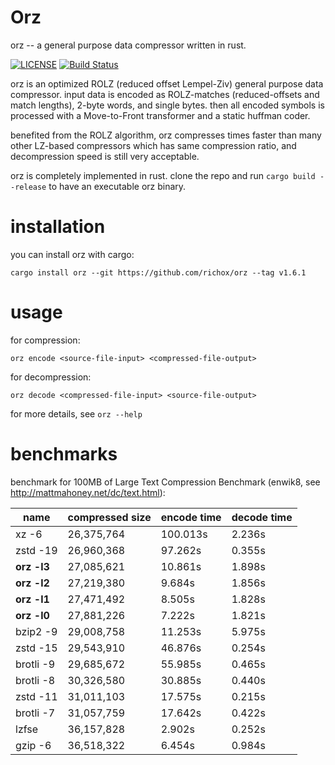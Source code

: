 Orz
===
orz -- a general purpose data compressor written in rust.

[![LICENSE](https://img.shields.io/badge/license-MIT-000000.svg)](https://github.com/richox/orz/blob/master/LICENSE)
[![Build Status](https://travis-ci.org/richox/orz.svg?branch=master)](https://travis-ci.org/richox/orz)

orz is an optimized ROLZ (reduced offset Lempel-Ziv) general purpose data compressor. input data is encoded as ROLZ-matches (reduced-offsets and match lengths), 2-byte words, and single bytes. then all encoded symbols is processed with a Move-to-Front transformer and a static huffman coder.

benefited from the ROLZ algorithm, orz compresses times faster than many other LZ-based compressors which has same compression ratio, and decompression speed is still very acceptable.

orz is completely implemented in rust. clone the repo and run `cargo build --release` to have an executable orz binary.

installation
============
you can install orz with cargo:

    cargo install orz --git https://github.com/richox/orz --tag v1.6.1

usage
=====

for compression:

    orz encode <source-file-input> <compressed-file-output>

for decompression:

    orz decode <compressed-file-input> <source-file-output>

for more details, see `orz --help`

benchmarks
==========
benchmark for 100MB of Large Text Compression Benchmark (enwik8, see http://mattmahoney.net/dc/text.html):

|   name    |compressed size|encode time|decode time|
|-----------|---------------|-----------|-----------|
|   xz -6   |  26,375,764   | 100.013s  |  2.236s   |
| zstd -19  |  26,960,368   |  97.262s  |  0.355s   |
|**orz -l3**|  27,085,621   |  10.861s  |  1.898s   |
|**orz -l2**|  27,219,380   |  9.684s   |  1.856s   |
|**orz -l1**|  27,471,492   |  8.505s   |  1.828s   |
|**orz -l0**|  27,881,226   |  7.222s   |  1.821s   |
| bzip2 -9  |  29,008,758   |  11.253s  |  5.975s   |
| zstd -15  |  29,543,910   |  46.876s  |  0.254s   |
| brotli -9 |  29,685,672   |  55.985s  |  0.465s   |
| brotli -8 |  30,326,580   |  30.885s  |  0.440s   |
| zstd -11  |  31,011,103   |  17.575s  |  0.215s   |
| brotli -7 |  31,057,759   |  17.642s  |  0.422s   |
|   lzfse   |  36,157,828   |  2.902s   |  0.252s   |
|  gzip -6  |  36,518,322   |  6.454s   |  0.984s   |
